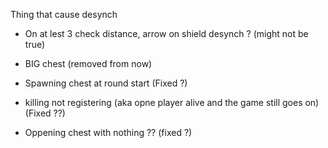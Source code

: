 Thing that cause desynch

- On at lest 3 check distance, arrow on shield desynch ? (might not be true)

- BIG chest (removed from now)

- Spawning chest at round start (Fixed ?)

- killing not registering (aka opne player alive and the game still goes on) (Fixed ??)

- Oppening chest with nothing ?? (fixed ?)
